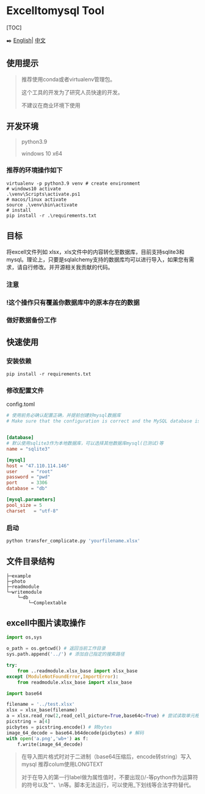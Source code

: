 # Excelltomysql Tool

[TOC]



✒️ [English](./README.md)| [中文](./README_CN.md)

## 使用提示

> 推荐使用conda或者virtualenv管理包。
>
> 这个工具的开发为了研究人员快速的开发。
>
> 不建议在商业环境下使用

## 开发环境

> python3.9
>
> windows 10 x64

### 推荐的环境操作如下

```shell
virtualenv -p python3.9 venv # create environment
# windows10 activate
.\venv\Scripts\activate.ps1
# macos/linux activate 
source .\venv\bin\activate
# install
pip install -r .\requirements.txt
```



## 目标

将excell文件列如 xlsx，xls文件中的内容转化至数据库，目前支持sqlite3和mysql。理论上，只要是sqlalchemy支持的数据库均可以进行导入，如果您有需求，请自行修改。并开源相关我贡献的代码。

### 注意

### !这个操作只有覆盖你数据库中的原本存在的数据

### 做好数据备份工作

## 快速使用

### 安装依赖

`pip install -r requirements.txt`

### 修改配置文件

config.toml

```toml
# 使用前务必确认配置正确，并提前创建好mysql数据库
# Make sure that the configuration is correct and the MySQL database is created in advance.


[database]
# 默认使用sqlite3作为本地数据库，可以选择其他数据库mysql(已测试)等
name = "sqlite3"

[mysql]
host = "47.110.114.146"
user     = "root"
password = "pwd"
port     = 3306
database = "db"

[mysql.parameters]
pool_size = 5
charset   = "utf-8"
```

### 启动

```python
python transfer_complicate.py 'yourfilename.xlsx'
```



## 文件目录结构

```shell
├─example
├─photo
├─readmodule
└─writemodule
    └─db
        └─Complextable
```

## excell中图片读取操作

```python
import os,sys

o_path = os.getcwd() # 返回当前工作目录
sys.path.append('../') # 添加自己指定的搜索路径

try:
    from ..readmodule.xlsx_base import xlsx_base
except (ModuleNotFoundError,ImportError):
    from readmodule.xlsx_base import xlsx_base

import base64

filename = '../test.xlsx'
xlsx = xlsx_base(filename)
a = xlsx.read_row(2,read_cell_picture=True,base64c=True) # 尝试读取单元格图片并base64转ASCII同时decode #!还原时encode 然后使用base解码即可得到bytes
picstring = a[4]
picbytes = picstring.encode() # 转bytes
image_64_decode = base64.b64decode(picbytes) # 解码
with open('a.png','wb+') as f:
    f.write(image_64_decode)
```

> 在导入图片格式时对于二进制（base64压缩后，encode转string）写入mysql 推荐colum使用LONGTEXT
>
> 对于在导入的第一行label做为属性值时，不要出现()/-等python作为运算符的符号以及""、\n等。脚本无法运行，可以使用_下划线等合法字符替代。
